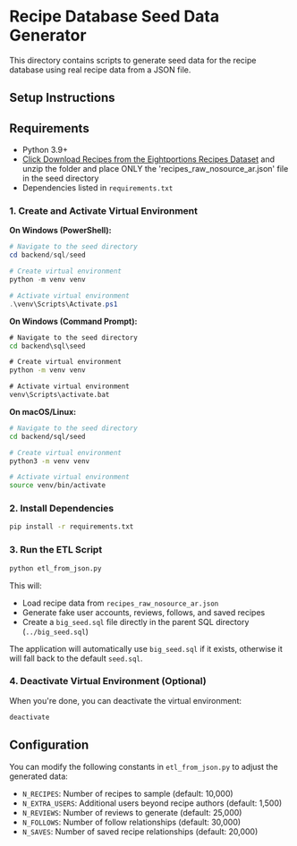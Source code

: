 # Recipe Database Seed Data Generator

This directory contains scripts to generate seed data for the recipe database using real recipe data from a JSON file.

## Setup Instructions

## Requirements

- Python 3.9+
- [Click Download Recipes from the Eightportions Recipes Dataset](https://eightportions.com/datasets/Recipes/#fn:1) and unzip the folder and place ONLY the 'recipes_raw_nosource_ar.json' file in the seed directory
- Dependencies listed in `requirements.txt`

### 1. Create and Activate Virtual Environment

**On Windows (PowerShell):**
```powershell
# Navigate to the seed directory
cd backend/sql/seed

# Create virtual environment
python -m venv venv

# Activate virtual environment
.\venv\Scripts\Activate.ps1
```

**On Windows (Command Prompt):**
```cmd
# Navigate to the seed directory
cd backend\sql\seed

# Create virtual environment
python -m venv venv

# Activate virtual environment
venv\Scripts\activate.bat
```

**On macOS/Linux:**
```bash
# Navigate to the seed directory
cd backend/sql/seed

# Create virtual environment
python3 -m venv venv

# Activate virtual environment
source venv/bin/activate
```

### 2. Install Dependencies

```bash
pip install -r requirements.txt
```

### 3. Run the ETL Script

```bash
python etl_from_json.py
```

This will:
- Load recipe data from `recipes_raw_nosource_ar.json`
- Generate fake user accounts, reviews, follows, and saved recipes
- Create a `big_seed.sql` file directly in the parent SQL directory (`../big_seed.sql`)

The application will automatically use `big_seed.sql` if it exists, otherwise it will fall back to the default `seed.sql`.

### 4. Deactivate Virtual Environment (Optional)

When you're done, you can deactivate the virtual environment:

```bash
deactivate
```

## Configuration

You can modify the following constants in `etl_from_json.py` to adjust the generated data:

- `N_RECIPES`: Number of recipes to sample (default: 10,000)
- `N_EXTRA_USERS`: Additional users beyond recipe authors (default: 1,500)
- `N_REVIEWS`: Number of reviews to generate (default: 25,000)
- `N_FOLLOWS`: Number of follow relationships (default: 30,000)
- `N_SAVES`: Number of saved recipe relationships (default: 20,000)
